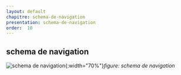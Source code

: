 ```yaml
---
layout: default
chapitre: schema-de-navigation
presentation: schema-de-navigation
order:  10
---
```

## schema de navigation   
![schema de navigation](/{{site.baseurl}}/conception/schema-de-navigation/Images/schema-de-navigation.png){:width="70%"}*figure: schema de navigation*



<!-- new slide -->
